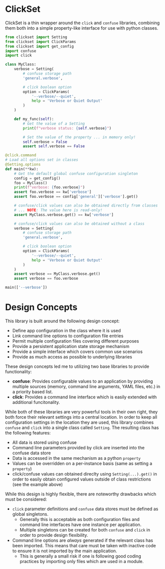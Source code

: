 # ClickSet

ClickSet is a thin wrapper around the `click` and `confuse` libraries, combining
them both into a simple property-like interface for use with python classes.

```python
from clickset import Setting
from clickset import ClickParams
from clickset import get_config
import confuse
import click

class MyClass:
    verbose = Setting(
        # confuse storage path
        'general.verbose',

        # click boolean option
        option = ClickParams(
            '--verbose/--quiet',
            help = 'Verbose or Quiet Output'
        )
    )

    def my_func(self):
        # Get the value of a Setting
        print(f"verbose status: {self.verbose}")

        # Set the value of the property ... in memory only!
        self.verbose = False
        assert self.verbose == False

@click.command
# Load all options set in classes
@Setting.options
def main(**kw):
    # Get the default global confuse configuration singleton
    config = get_config()
    foo = MyClass()
    print(f"verbose: {foo.verbose}")
    assert foo.verbose == kw['verbose']
    assert foo.verbose == config['general']['verbose'].get()

    # confuse/click values can also be obtained directly from classes
    # ... NOTE: The value here is read-only!
    assert MyClass.verbose.get() == kw['verbose']

    # confuse/click values can also be obtained without a class
    verbose = Setting(
        # confuse storage path
        'general.verbose',

        # click boolean option
        option = ClickParams(
            '--verbose/--quiet',
            help = 'Verbose or Quiet Output'
        )
    )
    assert verbose == MyClass.verbose.get()
    assert verbose == foo.verbose

main(['--verbose'])
```

# Design Concepts

This library is built around the following design concept:

- Define app configuration in the class where it is used
- Link command line options to configuration file entries
- Permit multiple configuration files covering different purposes
- Provide a persistent application state storage mechanism
- Provide a simple interface which covers common use scenarios
- Provide as much access as possible to underlying libraries

These design concepts led me to utilizing two base libraries to provide
functionality:

- **confuse**: Provides configurable values to an application by providing multiple
  sources (memory, command line arguments, YAML files, etc.) in a priority based
  list.
- **click**: Provides a command line interface which is easily extended with
  additional funcitonality.

While both of these libraries are very powerful tools in their own right, they
both force their relevant settings into a central location.  In order to keep
all configuration settings in the location they are used, this library combines
`confuse` and `click` into a single class called `Setting`. The resulting class
has the following features:

- All data is stored using confuse
- Command line parameters provided by click are inserted into the confuse data
  store
- Data is accessed in the same mechanism as a python `property`
- Values can be overridden on a per-instance basis (same as setting a
  `property`)
- click/confuse values can obtained direclty using `Setting(...).get()` in order
  to easily obtain configured values outside of class restrictions (see the
  example above)

While this design is highly flexible, there are noteworthy drawbacks which must
be considered:

- `click` parameter definitions and `confuse` data stores must be defined as global
  singletons.
  - Generally this is acceptable as both configuration files and command line
    interfaces have one instance per application.
  - Multiple singletons can be created for both `confuse` and `click` in order
    to provide design flexibility.
- Command line options are *always* generated if the relevant class has been
  imported. This means that care must be taken with inactive code to ensure it
  is not imported by the main application.
  - This is generally a small risk if one is following good coding practices by
    importing only files which are used in a module.

